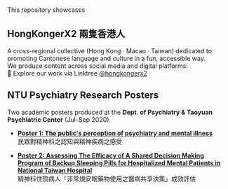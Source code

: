 # 

This repository showcases 

## HongKongerX2 兩隻香港人
A cross-regional collective (Hong Kong · Macao · Taiwan) dedicated to promoting Cantonese language and culture in a fun, accessible way. <br>
We produce content across social media and digital platforms: <br>
🔗 Explore our work via Linktree [@hongkongerx2](https://linktr.ee/hongkongerx2?utm_source=linktree_profile_share&ltsid=0c759943-f625-4079-a584-c2f9687ec61c)  

## NTU Psychiatry Research Posters
Two academic posters produced at the **Dept. of Psychiatry & Taoyuan Psychiatric Center** (Jul–Sep 2020). 

- **[Poster 1: The public's perception of psychiatry and mental illness](poster1_public_awareness.pdf)**  
  民眾對精神科之認知與精神疾病之感受

- **[Poster 2: Assessing The Efficacy of A Shared Decision Making Program of Backup
Sleeping Pills for Hospitalized Mental Patients in National Taiwan Hospital](poster2_sleep_medication.pdf)**  
  精神科住院病人「非常規安眠藥物使用之醫病共享決策」成效評估
